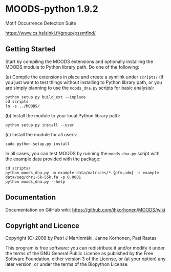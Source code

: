 MOODS-python 1.9.2
==================

Motif Occurrence Detection Suite

https://www.cs.helsinki.fi/group/pssmfind/


Getting Started
---------------

Start by compiling the MOODS extensions and optionally installing
the MOODS module to Python library path. Do one of the following:

(a) Compile the extensions in place and create a symlink under `scripts/`
(if you just want to test things without installing to Python library path,
or you are simply planning to use the `moods_dna.py` scripts for basic 
analysis):

    python setup.py build_ext --inplace
    cd scripts
    ln -s ../MOODS/    

(b) Install the module to your local Python library path:

    python setup.py install --user

(c) Install the module for all users:

    sudo python setup.py install

In all cases, you can test MOODS by running the `moods_dna.py` script
with the example data provided with the package:

    cd scripts/
    python moods_dna.py -m example-data/matrices/*.{pfm,adm} -s example-data/seq/chr1-5k-55k.fa -p 0.0001
    python moods_dna.py --help


Documentation
-------------

Documentation on GitHub wiki: https://github.com/jhkorhonen/MOODS/wiki


Copyright and Licence
---------------------

Copyright (C) 2009 by Petri J Martinmäki, Janne Korhonen, Pasi Rastas

This program is free software: you can redistribute it and/or modify
it under the terms of the GNU General Public License as published by
the Free Software Foundation, either version 3 of the License, or
(at your option) any later version, or under the terms of the Biopython
License.
